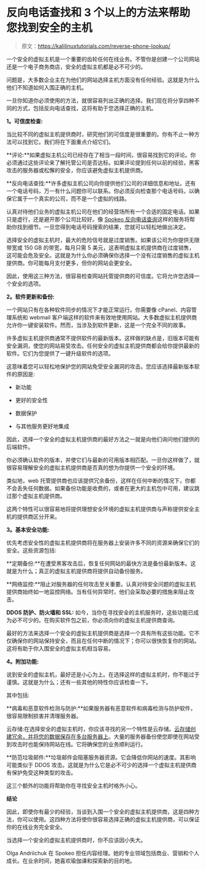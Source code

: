 # 反向电话查找和 3 个以上的方法来帮助您找到安全的主机

> 原文：<https://kalilinuxtutorials.com/reverse-phone-lookup/>

一个安全的虚拟主机是一个重要的齿轮任何在线业务。不管你是创建一个公司网站还是一个电子商务商店，安全的虚拟主机都是必不可少的。

问题是，大多数企业主在为他们的网站选择主机方面没有任何经验。这就是为什么他们不知道如何入围正确的主机。

一旦你知道你必须使用的方法，就很容易列出正确的选择。我们现在将分享四种不同的方式，包括反向电话查找，这将有助于您选择正确的主机。

**1。可信度检查:**

当比较不同的虚拟主机提供商时，研究他们的可信度是很重要的。你有不止一种方法可以找到它。我们将在下面重点介绍它们。

**评论:**如果虚拟主机公司已经存在了相当一段时间，很容易找到它的评论。你必须通过这些评论来了解托管公司是否达标。如果评论提到任何以前的经验，黑客攻击的服务器或松懈的安全，你应该避免虚拟主机提供商。

**反向电话查找:**许多虚拟主机公司向你提供他们公司的详细信息和地址。还有一个电话号码，万一有什么问题你可以联系。你必须反向检查那个电话号码，以确保它属于一个真实的公司，而不是一个虚拟的线路。

认真对待他们业务的虚拟主机公司在他们的经营场所有一个合适的固定电话。如果只是虚行，还是避开那个公司比较好。像 [Spokeo 反向电话查询](https://www.spokeo.com/reverse-phone-lookup)这样的服务将帮助你找到细节。一旦您得到电话号码搜索的结果，您就可以轻松地做出决定。

选择安全的虚拟主机时，最大的危险信号就是过度销售。如果该公司为你提供无限带宽或 150 GB 的带宽，每月只需 5 美元，这表明虚拟主机提供商在过度销售，这可能会危及安全。这就是为什么你必须确保你选择一个没有过度销售的虚拟主机提供商。你可能每月支付更多，但你的网站会更安全。

因此，使用这三种方法，很容易检查网站托管提供商的可信度。它将允许您选择一个安全的选项。

**2。软件更新和备份:**

一个网站只有在各种软件同步的情况下才能正常运行。你需要像 cPanel、内容管理系统和 webmail 客户端这样的软件来有效地使用网站。大多数虚拟主机提供商允许你一键安装软件。然而，当涉及到软件更新，这是一个完全不同的故事。

许多虚拟主机提供商通常不提供软件的最新版本。这样做的缺点是，旧版本可能有安全漏洞，使您的网站易受攻击。任何安全的虚拟主机提供商都会给你提供最新的软件。它们为您提供了一键升级软件的选项。

这意味着您可以轻松地保护您的网站免受安全漏洞的攻击。您应该选择最新版本软件的原因是:

*   新功能

*   更好的安全性

*   数据保护

*   与其他服务更好地集成

因此，选择一个安全的虚拟主机提供商的最好方法之一就是向他们询问他们提供的后端软件。

你必须确认软件的版本，并使它们与最新的可用版本相匹配。一旦你这样做了，就很容易理解安全的虚拟主机提供商是否真的想为你提供一个安全的环境。

类似地，web 托管提供商也应该提供冗余备份，这样在任何中断的情况下，你都不会丢失任何数据。如果备份功能是收费的，或者在更大的主机包中可用，建议跳过那个虚拟主机提供商。

这两个特性可以很容易地将提供理想安全环境的虚拟主机提供商与声称提供安全主机的提供商区分开来。

**3。基本安全功能:**

优先考虑安全性的虚拟主机提供商将在服务器上安装许多不同的资源来确保它们的安全。这些资源包括:

**定期备份:**在遭受黑客攻击后，恢复任何网站的最快方法是备份最新版本。这就是为什么；真正的虚拟主机提供商将提供自动备份服务。

**网络监控:**阻止对服务器的任何攻击至关重要。认真对待安全问题的虚拟主机提供商始终如一地监控网络。当有任何异常时，他们会采取必要的措施来阻止攻击。

**DDOS 防护、防火墙和 SSL:** 如今，当你在寻找安全的主机服务时，这些功能已成为必不可少的。在购买软件包之前，你必须向你的虚拟主机提供商查询。

最好的方法来选择一个安全的虚拟主机提供商是选择一个具有所有这些功能。它不仅确保你的网站保持安全，而且在任何中断的情况下；你可以很快恢复你的网站。这将有助于你入围安全的虚拟主机相当容易。

**4。附加功能:**

说到安全的虚拟主机，最好还是小心为上。在选择这样的虚拟主机时，你不能过于谨慎。这就是为什么；还有一些其他的特性你应该检查一下。

其中包括:

**病毒和恶意软件检测与防护:**如果服务器有恶意软件和病毒检测与防护软件，很容易限制损害并清理服务器。

云存储:在选择安全的虚拟主机时，你应该寻找的另一个特性是云存储。[云存储创建冗余，并将您的数据保存在多台服务器上](http://theconversation.com/cloud-backup-and-storage-devices-how-best-to-protect-your-data-75065)。大量的服务器备份使您即使在网站受到攻击时也能保持网站在线。它将确保您的业务顺利运行。

**防范垃圾邮件:**垃圾邮件会阻塞服务器资源。它会降低你网站的速度。其影响可能类似于 DDOS 攻击。这就是为什么它是必不可少的选择一个虚拟主机提供商有保护免受这种类型的攻击。

这三个额外的功能将帮助你在寻找安全主机时格外小心。

**结论**

因此，即使你有最少的经验，当谈到入围一个安全的虚拟主机提供商，这是四种方法，你可以使用。这四种方法将使你很容易选择正确的虚拟主机提供商，可以保证你的在线业务完全安全。

当选择一个安全的虚拟主机提供商时，你不应该因小失大。

Olga Andriichuk 在 Spokeo 担任内容经理。她的专业领域包括商业、营销和个人成长。在业余时间，她喜欢瑜伽课和探索新的目的地。